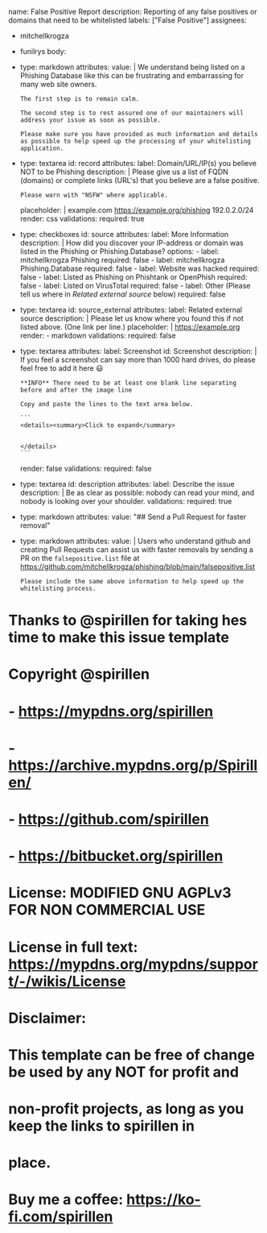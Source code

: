 name: False Positive Report
description: Reporting of any false positives or domains that need to be whitelisted
labels: ["False Positive"]
assignees:
  - mitchellkrogza
  - funilrys
body:
  - type: markdown
    attributes:
      value: |
        We understand being listed on a Phishing Database like this can
        be frustrating and embarrassing for many web site owners.

        The first step is to remain calm.
        
        The second step is to rest assured one of our maintainers will
        address your issue as soon as possible.

        Please make sure you have provided as much information and details
        as possible to help speed up the processing of your whitelisting
        application.

  - type: textarea
    id: record
    attributes:
      label: Domain/URL/IP(s) you believe NOT to be Phishing
      description: |
        Please give us a list of FQDN (domains) or complete links (URL's)
        that you believe are a false positive.
        
        Please warn with "NSFW" where applicable.
      placeholder: |
        example.com
        https://example.org/phishing
        192.0.2.0/24
      render: css
    validations:
      required: true

  - type: checkboxes
    id: source
    attributes:
      label: More Information
      description: |
        How did you discover your IP-address or domain was listed in the
        Phishing or Phishing.Database?
      options:
        - label: mitchellkrogza Phishing
          required: false
        - label: mitchellkrogza Phishing.Database
          required: false
        - label: Website was hacked
          required: false
        - label: Listed as Phishing on Phishtank or OpenPhish
          required: false
        - label: Listed on VirusTotal
          required: false
        - label: Other (Please tell us where in *Related external source* below)
          required: false

  - type: textarea
    id: source_external
    attributes:
      label: Related external source
      description: |
        Please let us know where you found this if not listed above.
        (One link per line.)
      placeholder: |
        https://example.org
      render:
        - markdown
    validations:
      required: false

  - type: textarea
    attributes:
      label: Screenshot
      id: Screenshot
      description: |
        If you feel a screenshot can say more than 1000 hard drives, do
        please feel free to add it here :smiley:

        **INFO** There need to be at least one blank line separating
        before and after the image line

        Copy and paste the lines to the text area below.

        ```
        <details><summary>Click to expand</summary>
        
        
        </details>
        ```
      render: false
    validations:
      required: false

  - type: textarea
    id: description
    attributes:
      label: Describe the issue
      description: |
        Be as clear as possible: nobody can read your mind, and nobody
        is looking over your shoulder.
    validations:
      required: true

  - type: markdown
    attributes:
      value: "## Send a Pull Request for faster removal"
  - type: markdown
    attributes:
      value: |
        Users who understand github and creating Pull Requests can assist
        us with faster removals by sending a PR on the `falsepositive.list`
        file at
        https://github.com/mitchellkrogza/phishing/blob/main/falsepositive.list

        Please include the same above information to help speed up the
        whitelisting process.

# Thanks to @spirillen for taking hes time to make this issue template
# Copyright @spirillen
# - https://mypdns.org/spirillen
# - https://archive.mypdns.org/p/Spirillen/
# - https://github.com/spirillen
# - https://bitbucket.org/spirillen
#
# License: MODIFIED GNU AGPLv3 FOR NON COMMERCIAL USE
# License in full text: https://mypdns.org/mypdns/support/-/wikis/License
#
# Disclaimer:
#   This template can be free of change be used by any NOT for profit and
#   non-profit projects, as long as you keep the links to spirillen in
#   place.
#
# Buy me a coffee: https://ko-fi.com/spirillen
